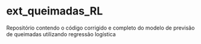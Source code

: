 # ext_queimadas_RL
Repositório contendo o código corrigido e completo do modelo de previsão de queimadas utilizando regressão logística
